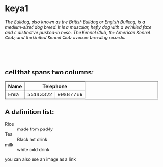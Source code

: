 # keya1
<!DOCTYPE html>
<body>
<p><I>The Bulldog, also known as the British Bulldog or English Bulldog, is a medium-sized dog breed. 
It is a muscular, hefty dog with a wrinkled face and a distinctive pushed-in nose. The Kennel Club, the American Kennel Club, 
and the United Kennel Club oversee breeding records.</I></p>
<img scr = "images.jpg" Wight="50" height="50">
<h2>cell that spans two columns:</h2>
<table border="1">
<tr><th align="center">Name </th><th align="center" colspan="2">Telephone  </th></tr>
<tr><td>Enila </td>
<td>55443322 </td><td>99887766 </td></tr>
</table>
<h2>A definition list: </h2>
<dl>
<dt>Rice
<dd>made from paddy
<dt>Tea
<dd>Black hot drink 
<dt>milk
<dd> white cold drink </dl>
<p>you can also use an image as a link
<a href="Google.com"><img border=0 scr =images.jpg>
</p>
</body>
</html>
